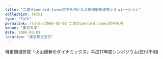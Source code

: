 ```yaml
---
title: "二成分Lennard-Jones粒子を用いた大規模衝撃波管シミュレーション"
collection: talks
type: "Talk"
permalink: /talks/2006-03-01-二成分Lennard-Jones粒子を用
venue: "東京大学"
date: 2006-03-01
location: "東京都文京区"
---
```


特定領域研究「火山爆発のダイナミックス」平成17年度シンポジウム(日付不明)
